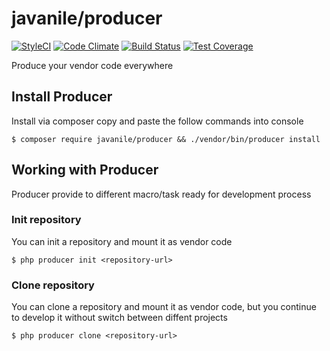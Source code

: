 # javanile/producer

[![StyleCI](https://styleci.io/repos/82387350/shield?branch=master)](https://styleci.io/repos/82387350)
[![Code Climate](https://codeclimate.com/github/javanile-bot/producer/badges/gpa.svg)](https://codeclimate.com/github/javanile-bot/producer)
[![Build Status](https://travis-ci.org/javanile-bot/producer.svg?branch=master)](https://travis-ci.org/javanile-bot/producer)
[![Test Coverage](https://codeclimate.com/github/javanile-bot/producer/badges/coverage.svg)](https://codeclimate.com/github/javanile-bot/producer/coverage)

Produce your vendor code everywhere

## Install Producer

Install via composer copy and paste the follow commands into console

```
$ composer require javanile/producer && ./vendor/bin/producer install
```

## Working with Producer

Producer provide to different macro/task ready for development process

### Init repository

You can init a repository and mount it as vendor code

```
$ php producer init <repository-url>
```

### Clone repository

You can clone a repository and mount it as vendor code, 
but you continue to develop it without 
switch between diffent projects

```
$ php producer clone <repository-url>
```
